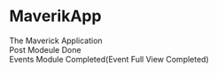 # MaverikApp
The Maverick Application
<br>
Post Modeule Done<br>
Events Module Completed(Event Full View Completed)<br>

